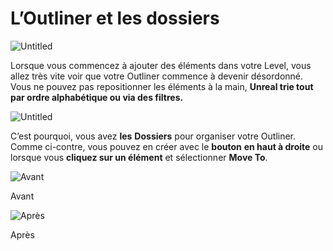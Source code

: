 # L’Outliner et les dossiers

![Untitled](Premier%20Pas%20c35c9092e8654bf3b517b41e177a3b57/Untitled%2026.png)

Lorsque vous commencez à ajouter des éléments dans votre Level, vous allez très vite voir que votre Outliner commence à devenir désordonné. Vous ne pouvez pas repositionner les éléments à la main, **Unreal trie tout par ordre alphabétique ou via des filtres.**

![Untitled](Premier%20Pas%20c35c9092e8654bf3b517b41e177a3b57/Untitled%2027.png)

C’est pourquoi, vous avez **les** **Dossiers** pour organiser votre Outliner. Comme ci-contre, vous pouvez en créer avec le **bouton** **en haut à droite** ou lorsque vous **cliquez sur un élément** et sélectionner **Move To**.

![Avant](Premier%20Pas%20c35c9092e8654bf3b517b41e177a3b57/Untitled%2028.png)

Avant

![Après](Premier%20Pas%20c35c9092e8654bf3b517b41e177a3b57/Untitled%2029.png)

Après
